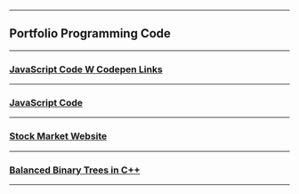 
---  
## Portfolio Programming Code

---
### [JavaScript Code W Codepen Links ](project1)

---
### [JavaScript Code](project2)

---
### [Stock Market Website](project3)

---
### [Balanced Binary Trees in C++](project5)

---
